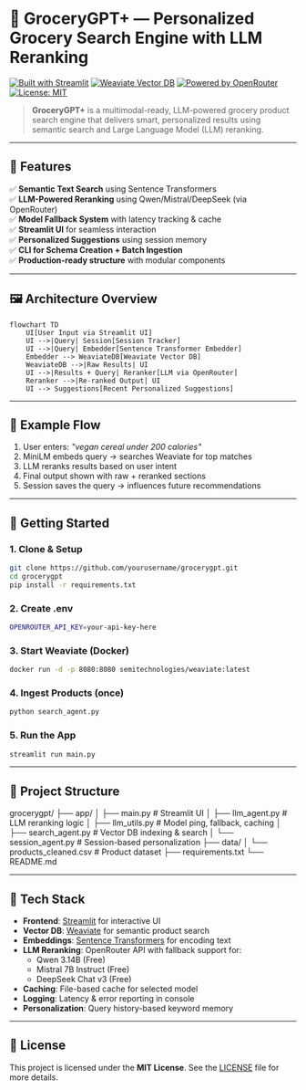 # 🛒 GroceryGPT+ — Personalized Grocery Search Engine with LLM Reranking

[![Built with Streamlit](https://img.shields.io/badge/Built%20with-Streamlit-red?logo=streamlit)](https://streamlit.io)
[![Weaviate Vector DB](https://img.shields.io/badge/VectorDB-Weaviate-blue?logo=weaviate)](https://weaviate.io)
[![Powered by OpenRouter](https://img.shields.io/badge/LLM-Qwen%2FMistral-green)](https://openrouter.ai)
[![License: MIT](https://img.shields.io/badge/License-MIT-yellow.svg)](https://opensource.org/licenses/MIT)

> **GroceryGPT+** is a multimodal-ready, LLM-powered grocery product search engine that delivers smart, personalized results using semantic search and Large Language Model (LLM) reranking.

---

## 🔧 Features

✅ **Semantic Text Search** using Sentence Transformers  
✅ **LLM-Powered Reranking** using Qwen/Mistral/DeepSeek (via OpenRouter)  
✅ **Model Fallback System** with latency tracking & cache  
✅ **Streamlit UI** for seamless interaction  
✅ **Personalized Suggestions** using session memory  
✅ **CLI for Schema Creation + Batch Ingestion**  
✅ **Production-ready structure** with modular components

---

## 🖼️ Architecture Overview

```mermaid
flowchart TD
    UI[User Input via Streamlit UI]
    UI -->|Query| Session[Session Tracker]
    UI -->|Query| Embedder[Sentence Transformer Embedder]
    Embedder --> WeaviateDB[Weaviate Vector DB]
    WeaviateDB -->|Raw Results| UI
    UI -->|Results + Query| Reranker[LLM via OpenRouter]
    Reranker -->|Re-ranked Output| UI
    UI --> Suggestions[Recent Personalized Suggestions]
```
---

## 🧪 Example Flow

1. User enters: _"vegan cereal under 200 calories"_
2. MiniLM embeds query → searches Weaviate for top matches
3. LLM reranks results based on user intent
4. Final output shown with raw + reranked sections
5. Session saves the query → influences future recommendations

---

## 🚀 Getting Started

### 1. Clone & Setup

```bash
git clone https://github.com/yourusername/grocerygpt.git
cd grocerygpt
pip install -r requirements.txt
```

### 2. Create .env

```bash
OPENROUTER_API_KEY=your-api-key-here
```

### 3. Start Weaviate (Docker)

```bash
docker run -d -p 8080:8080 semitechnologies/weaviate:latest
```

### 4. Ingest Products (once)

```bash
python search_agent.py
```

### 5. Run the App

```bash
streamlit run main.py
```

---

## 📁 Project Structure

grocerygpt/
├── app/
│ ├── main.py # Streamlit UI
│ ├── llm_agent.py # LLM reranking logic
│ ├── llm_utils.py # Model ping, fallback, caching
│ ├── search_agent.py # Vector DB indexing & search
│ └── session_agent.py # Session-based personalization
├── data/
│ └── products_cleaned.csv # Product dataset
├── requirements.txt
└── README.md

---

## 🧪 Tech Stack

- **Frontend**: [Streamlit](https://streamlit.io/) for interactive UI
- **Vector DB**: [Weaviate](https://weaviate.io/) for semantic product search
- **Embeddings**: [Sentence Transformers](https://www.sbert.net/) for encoding text
- **LLM Reranking**: OpenRouter API with fallback support for:
  - Qwen 3.14B (Free)
  - Mistral 7B Instruct (Free)
  - DeepSeek Chat v3 (Free)
- **Caching**: File-based cache for selected model
- **Logging**: Latency & error reporting in console
- **Personalization**: Query history-based keyword memory

---

## 📝 License

This project is licensed under the **MIT License**. See the [LICENSE](LICENSE) file for more details.
